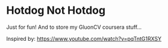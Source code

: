 # Hotdog Not Hotdog
 Just for fun! 
 And to store my GluonCV coursera stuff...
 
 Inspired by:
 https://www.youtube.com/watch?v=pqTntG1RXSY
